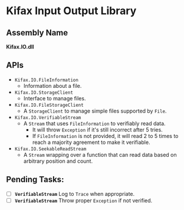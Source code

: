 Kifax Input Output Library
===

Assembly Name
---
**Kifax.IO.dll**

APIs
---
- `Kifax.IO.FileInformation`
  - Information about a file.
- `Kifax.IO.StorageClient`
  - Interface to manage files.
- `Kifax.IO.FileStorageClient`
  - A `StorageClient` to manage simple files supported by `File`.
- `Kifax.IO.VerifiableStream`
  - A `Stream` that uses `FileInformation` to verifiably read data.
    - It will throw `Exception` if it's still incorrect after 5 tries.
    - If `FileInformation` is not provided, it will read 2 to 5 times to reach a majority agreement
      to make it verifiable.
- `Kifax.IO.SeekableReadStream`
  - A `Stream` wrapping over a function that can read data based on arbitrary position and count.

Pending Tasks:
---

- [ ] **`VerifiableStream`** Log to `Trace` when appropriate.
- [ ] **`VerifiableStream`** Throw proper `Exception` if not verified.
